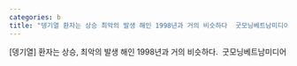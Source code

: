 ```yaml
---
categories: b
title: "뎅기열 환자는 상승 최악의 발생 해인 1998년과 거의 비슷하다  굿모닝베트남미디어"
---
```

[뎅기열] 환자는 상승, 최악의 발생 해인 1998년과 거의 비슷하다.&nbsp;&nbsp;굿모닝베트남미디어